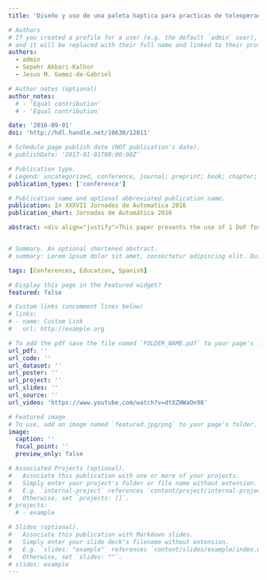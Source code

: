 ```yaml
---
title: 'Diseño y uso de una paleta haptica para practicas de teleoperacion con simulink'

# Authors
# If you created a profile for a user (e.g. the default `admin` user), write the username (folder name) here
# and it will be replaced with their full name and linked to their profile.
authors:
  - admin
  - Sepehr Akbari-Kalhor
  - Jesus M. Gomez-de-Gabriel

# Author notes (optional)
author_notes:
  # - 'Equal contribution'
  # - 'Equal contribution'

date: '2016-09-01'
doi: 'http://hdl.handle.net/10630/12011'

# Schedule page publish date (NOT publication's date).
# publishDate: '2017-01-01T00:00:00Z'

# Publication type.
# Legend: uncategorized, conference, journal; preprint; book; chapter; thesis; patent
publication_types: ['conference']

# Publication name and optional abbreviated publication name.
publication: In XXXVII Jornadas de Automatica 2016
publication_short: Jornadas de Automática 2016

abstract: <div align="justify">This paper presents the use of 1 DoF force feedback devices as a tool for the development of teaching applications in teleoperation and telerobotics subjects, with the aim of providing a physical interface that can be used as practice equipment. These devices, known as haptic paddle, have already been successfully tested for educational applications of dynamic systems modeling and simulation, introduction to haptics and control engineering in several universities. For the development of the experiments shown in this article, two haptic paddle devices have been used with an Arduino-based controller and fabricated using additive 3D printing technologies. Thanks to the built-in force and position sensors, bilateral position-position and force-position teleoperation schemes can be implemented.</div>


# Summary. An optional shortened abstract.
# summary: Lorem ipsum dolor sit amet, consectetur adipiscing elit. Duis posuere tellus ac convallis placerat. Proin tincidunt magna sed ex sollicitudin condimentum.

tags: [Conferences, Education, Spanish]

# Display this page in the Featured widget?
featured: false

# Custom links (uncomment lines below)
# links:
# - name: Custom Link
#   url: http://example.org

# To add the pdf save the file named `FOLDER_NAME.pdf` to your page's folder.
url_pdf: ''
url_code: ''
url_dataset: ''
url_poster: ''
url_project: ''
url_slides: ''
url_source: ''
url_video: 'https://www.youtube.com/watch?v=dtXZHWaOn98'

# Featured image
# To use, add an image named `featured.jpg/png` to your page's folder.
image:
  caption: ''
  focal_point: ''
  preview_only: false

# Associated Projects (optional).
#   Associate this publication with one or more of your projects.
#   Simply enter your project's folder or file name without extension.
#   E.g. `internal-project` references `content/project/internal-project/index.md`.
#   Otherwise, set `projects: []`.
# projects:
  # - example

# Slides (optional).
#   Associate this publication with Markdown slides.
#   Simply enter your slide deck's filename without extension.
#   E.g. `slides: "example"` references `content/slides/example/index.md`.
#   Otherwise, set `slides: ""`.
# slides: example
---
```


<!-- {{% callout note %}}
Click the _Cite_ button above to demo the feature to enable visitors to import publication metadata into their reference management software.
{{% /callout %}}

{{% callout note %}}
Create your slides in Markdown - click the _Slides_ button to check out the example.
{{% /callout %}}

Supplementary notes can be added here, including [code, math, and images](https://wowchemy.com/docs/writing-markdown-latex/). -->
